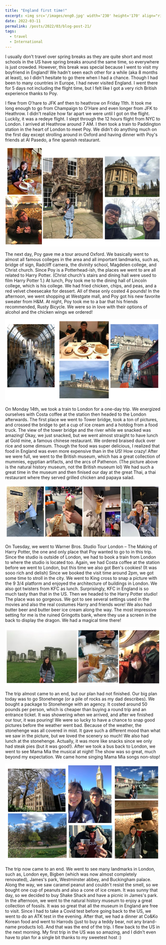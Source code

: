 ```yaml
---
title: "England first time!"
excerpt: <img src='/images/eng0.jpg' width='230' height='170' align="right" hspace="20">  I usually don't travel over spring breaks as they are quite short and most schools in the US have spring breaks around the same time, so everywhere is just crowded. However, this break was special because I went to visit my boyfriend in England! We hadn't seen each other for a while (aka 8 months at least), so I didn't hesitate to go there when I had a chance. Though I had been to many countries in Europe, I had never visited England. I went there for 5 days not including the flight time, but I felt like I got a very rich British experience thanks to Poy. 
date: 2022-03-11
permalink: /posts/2022/03/blog-post-21/
tags:
  - travel
  - International
---
```


I usually don't travel over spring breaks as they are quite short and most schools in the US have spring breaks around the same time, so everywhere is just crowded. However, this break was special because I went to visit my boyfriend in England! We hadn't seen each other for a while (aka 8 months at least), so I didn't hesitate to go there when I had a chance. Though I had been to many countries in Europe, I had never visited England. I went there for 5 days not including the flight time, but I felt like I got a very rich British experience thanks to Poy. 

I flew from O'hare to JFK anf then to heathrow on Friday 11th. It took me long enough to go from Champaign to O'Hare and even longer from JFK to Heathrow. I didn't realize how far apart we were until I got on the flight. Luckily, it was a redeye flight. I slept through the 12 hours flight from NYC to London. I arrived at Heathrow around 7 AM. I then took a train to Paddington station in the heart of London to meet Poy. We didn't do anything much on the first day except strolling around in Oxford and having dinner with Poy's friends at Al Pasedo, a fine spanish restaurant.

<p align="center">
  <img src="/images/eng1.png">
</p>

The next day, Poy gave me a tour around Oxford. We basically went to almost all famous colleges in the area and all important landmarks, such as, bridge of sign, Radcliff camera, the divinity school, Magdelen college, and Christ church. Since Poy is a Potterhead-ish, the places we went to are all related to Harry Potter. (Christ church's stairs and dining hall were used to film Harry Potter 1.) At lunch, Poy took me to the dining hall of Lincoln college, which is his college. We had fried chicken, chips, and peas, and a red velvet cheesecake for dessert. All of these only costed 4 pounds! In the afternoon, we went shopping at Westgate mall, and Poy got his new favorite sweater from H&M. At night, Poy took me to a bar that his friends recommended, Rusty Bicycle. We were so in love with their options of alcohol and the chicken wings we ordered!

<p align="center">
  <img src="/images/eng2.png">
</p>

On Monday 14th, we took a train to London for a one-day trip. We energized ourselves with Costa coffee at the station then headed to the London afterwards. The first place we went to Tower bridge, took a ton of pictures, and crossed the bridge to get a cup of ice cream and a hotdog from a food truck. The view of the tower bridge and the river while we snacked was amazing! Okay, we just snacked, but we went almost straight to have lunch at Gold mine, a famous chinese restaurant. We ordered braised duck over rice and some dimsum. Though the food was super delicious, I realized that food in England was even more expensive than in the US! How crazy! After we were full, we went to the British museum, which has a great collection of mummies, egyptian artifacts, and the arcs of Pathenon. (The picture above is the natural history museum, not the British museum lol) We had such a great time in the museum and then finised our day at the great Thai, a thai restaurant where they served grilled chicken and papaya salad.

<p align="center">
  <img src="/images/eng3.png">
</p>

On Tuesday, we went to Warner Bros. Studio Tour London – The Making of Harry Potter, the one and only place that Poy wanted to go to in this trip. Since the studio is outside of London, we had to book a train from London to where the studio is located too. Again, we had Costa coffee at the station before we went to London, but this time we also got Ben's cookies! (It was sooo rich and delish) Since we booked the visit time around 2pm, we got some time to stroll in the city. We went to King cross to snap a picture with the 9 3/4 platform and enjoyed the architecture of buildings in London. We also got twisters from KFC as lunch. Surprisingly, KFC in England is so much tasty than that in the US. Then we headed to the Harry Potter studio! The place was so gorgeous. We got to see several settings used in the movies and also the real costumes Harry and friends wore! We also had butter beer and butter beer ice cream along the way. The most impressive setting for me is the ruined Gringotts bank, where they use a screen in the back to display the dragon. We had a magical time there!


<p align="center">
  <img src="/images/eng4.png">
</p>

The trip almost came to an end, but our plan had not finished. Our big plan today was to go Stonehenge (or a pile of rocks as my dad describes). We bought a package to Stonehenge with an agency. It costed around 50 pounds per person, which is cheaper than buying a round trip and an entrance ticket. It was showering when we arrived, and after we finished our tour, it was pouring! We were so lucky to have a chance to snap good pictures before the weather went bad. Because of the weather, the stonehenge was all covered in mist. It gave such a different mood than what we saw in the picture, but we loved the scenery so much! We also had lunch at the stonehenge. Actually, it was more like snacks since we only had steak pies (but it was good!). After we took a bus back to London, we went to see Mama Mia the musical at night! The show was so great, much beyond my expectation. We came home singing Mama Mia songs non-stop!

<p align="center">
  <img src="/images/eng5.png">
</p>

The trip now came to an end. We went to see many landmarks in London, such as, London eye, Bigben (which was now almost completely renovated), James's park, Westminster abbey, and Buckingham palace. Along the way, we saw caramel peanut and couldn't resist the smell, so we bought one cup of peanuts and also a cone of ice cream. It was sunny that day, so we decided to buy Shake Shack and have a picnic in James's park. In the afternoon, we went to the natural history museum to enjoy a great collection of fossils. It was so great that all the museum in England are free to visit. Since I had to take a Covid test before going back to the US, we went to do an ATK test in the evening. After that, we had a dinner at Co&Ko Korean food and went to Harrods (just to buy a teddy bear, not any brand-name products lol). And that was the end of the trip. I flew back to the US in the next morning. My first trip in the US was so amazing, and I didn't even have to plan for a single bit thanks to my sweetest host :)



